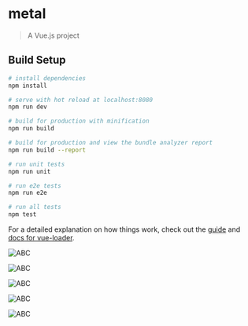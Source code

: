 # metal

> A Vue.js project

## Build Setup

``` bash
# install dependencies
npm install

# serve with hot reload at localhost:8080
npm run dev

# build for production with minification
npm run build

# build for production and view the bundle analyzer report
npm run build --report

# run unit tests
npm run unit

# run e2e tests
npm run e2e

# run all tests
npm test
```

For a detailed explanation on how things work, check out the [guide](http://vuejs-templates.github.io/webpack/) and [docs for vue-loader](http://vuejs.github.io/vue-loader).

![ABC](https://github.com/HARUIKUO/metal-music-player/blob/master/src/common/music1.jpg)

![ABC](https://github.com/HARUIKUO/metal-music-player/blob/master/src/common/music2.jpg)

![ABC](https://github.com/HARUIKUO/metal-music-player/blob/master/src/common/music3.jpg)

![ABC](https://github.com/HARUIKUO/metal-music-player/blob/master/src/common/music4.jpg)

![ABC](https://github.com/HARUIKUO/metal-music-player/blob/master/src/common/music5.jpg)
